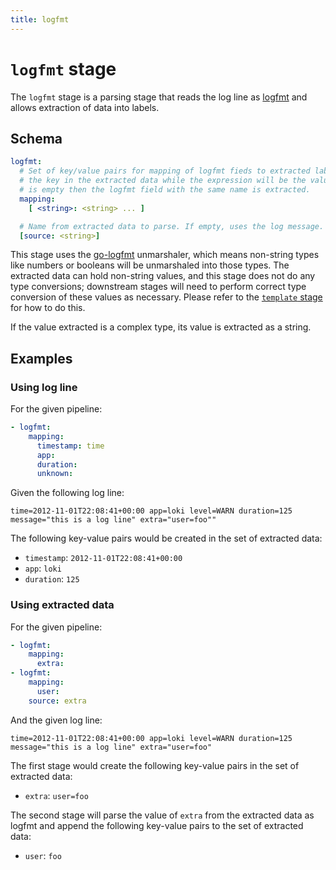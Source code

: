 ```yaml
---
title: logfmt
---
```

# `logfmt` stage

The `logfmt` stage is a parsing stage that reads the log line as [logfmt](https://brandur.org/logfmt) and allows extraction of data into labels.

## Schema

```yaml
logfmt:
  # Set of key/value pairs for mapping of logfmt fieds to extracted labels. The key will be
  # the key in the extracted data while the expression will be the value. If the value
  # is empty then the logfmt field with the same name is extracted.
  mapping:
    [ <string>: <string> ... ]

  # Name from extracted data to parse. If empty, uses the log message.
  [source: <string>]
```

This stage uses the [go-logfmt](https://github.com/go-logfmt/logfmt) unmarshaler, which means non-string types like
numbers or booleans will be unmarshaled into those types. The extracted data
can hold non-string values, and this stage does not do any type conversions;
downstream stages will need to perform correct type conversion of these values
as necessary. Please refer to the [`template` stage](../template/) for how
to do this.

If the value extracted is a complex type, its value is extracted as a string.

## Examples

### Using log line

For the given pipeline:

```yaml
- logfmt:
    mapping:
      timestamp: time
      app:
      duration:
      unknown:
```

Given the following log line:

```
time=2012-11-01T22:08:41+00:00 app=loki level=WARN duration=125 message="this is a log line" extra="user=foo""
```

The following key-value pairs would be created in the set of extracted data:

- `timestamp`: `2012-11-01T22:08:41+00:00`
- `app`: `loki`
- `duration`: `125`

### Using extracted data

For the given pipeline:

```yaml
- logfmt:
    mapping:
      extra:
- logfmt:
    mapping:
      user:
    source: extra
```

And the given log line:

```
time=2012-11-01T22:08:41+00:00 app=loki level=WARN duration=125 message="this is a log line" extra="user=foo"
```

The first stage would create the following key-value pairs in the set of
extracted data:

- `extra`: `user=foo`

The second stage will parse the value of `extra` from the extracted data as logfmt
and append the following key-value pairs to the set of extracted data:

- `user`: `foo`